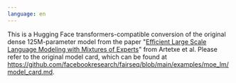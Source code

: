 ```yaml
---
language: en
---
```

This is a Hugging Face transformers-compatible conversion of the original dense 125M-parameter model from the paper "[Efficient Large Scale Language Modeling with Mixtures of Experts](https://arxiv.org/abs/2112.10684)" from Artetxe et al. Please refer to the original model card, which can be found at https://github.com/facebookresearch/fairseq/blob/main/examples/moe_lm/model_card.md.
